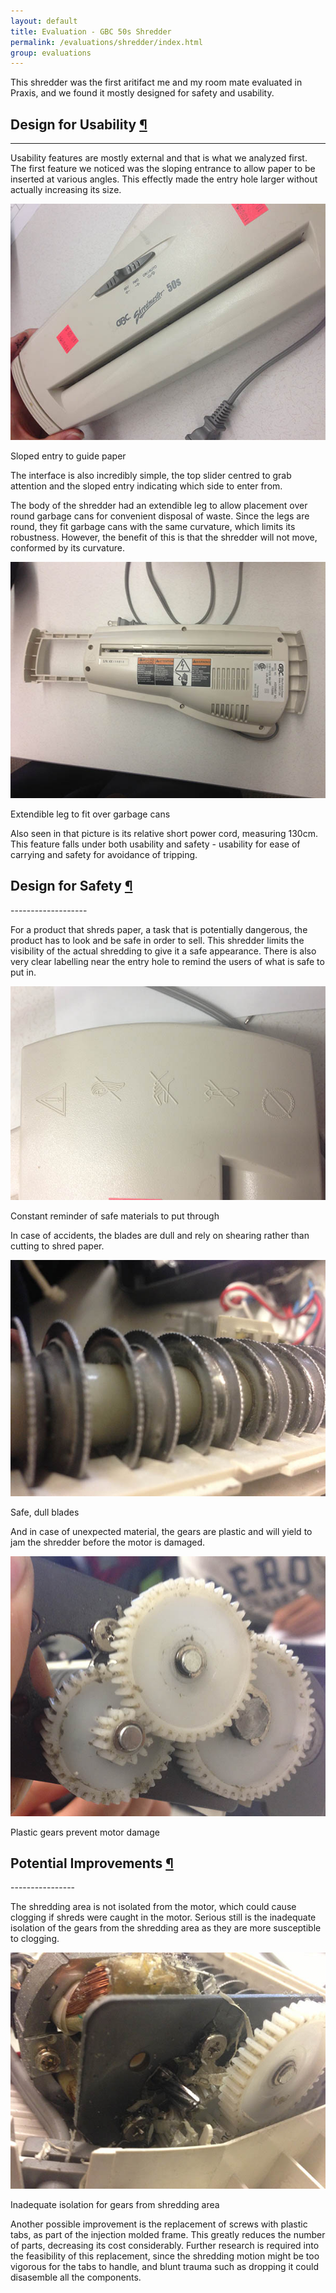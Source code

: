 ```yaml
---
layout: default
title: Evaluation - GBC 50s Shredder
permalink: /evaluations/shredder/index.html
group: evaluations
---
```


<div class="block">
This shredder was the first aritifact me and my room mate evaluated in Praxis, and we found it mostly designed for safety and usability.

<h2 class="anchor">Design for Usability <a class="anchor-link" title="permalink to section" href="#usability" name="usability">¶</a></h2>
<hr>
<div class="text-block">
<p>
	Usability features are mostly external and that is what we analyzed first.  
	The first feature we noticed was the sloping entrance to allow paper to be inserted at various angles.  
	This effectly made the entry hole larger without actually increasing its size.
</p>

<div class="frames">
<img src="entry.jpg">
<p>Sloped entry to guide paper</p>
</div>

<p>
	The interface is also incredibly simple, the top slider centred to grab attention and the sloped entry indicating which side to enter from.
</p>

<p>
	The body of the shredder had an extendible leg to allow placement over round garbage cans for convenient disposal of waste.  
	Since the legs are round, they fit garbage cans with the same curvature, which limits its robustness.  
	However, the benefit of this is that the shredder will not move, conformed by its curvature.
</p>

<div class="frames">
<img src="extendible.jpg">
<p>Extendible leg to fit over garbage cans</p>
</div>

<p>
	Also seen in that picture is its relative short power cord, measuring 130cm.  
	This feature falls under both usability and safety - usability for ease of carrying and safety for avoidance of tripping.
</p>
</div>

<h2 class="anchor">Design for Safety <a class="anchor-link" title="permalink to section" href="#safety" name="safety">¶</a></h2>
-------------------
<div class="text-block">
<p>
	For a product that shreds paper, a task that is potentially dangerous, the product has to look and be safe in order to sell.  
	This shredder limits the visibility of the actual shredding to give it a safe appearance.  
	There is also very clear labelling near the entry hole to remind the users of what is safe to put in.
</p>

<div class="frames">
<img src="safety.jpg">
<p>Constant reminder of safe materials to put through</p>
</div>

<p>In case of accidents, the blades are dull and rely on shearing rather than cutting to shred paper.</p>
<div class="frames">
<img src="blades.jpg">
<p>Safe, dull blades</p>
</div>

<p>And in case of unexpected material, the gears are plastic and will yield to jam the shredder before the motor is damaged.</p>
<div class="frames">
<img src="gears.jpg">
<p>Plastic gears prevent motor damage</p>
</div>
</div>

<h2 class="anchor">Potential Improvements <a class="anchor-link" title="permalink to section" href="#improvements" name="improvements">¶</a></h2>
----------------
<div class="text-block">
<p>
	The shredding area is not isolated from the motor, which could cause clogging if shreds were caught in the motor.  
	Serious still is the inadequate isolation of the gears from the shredding area as they are more susceptible to clogging.  
</p>

<div class="frames">
<img src="clogged.jpg">
<p>Inadequate isolation for gears from shredding area</p>
</div>

<p>
	Another possible improvement is the replacement of screws with plastic tabs, as part of the injection molded frame.  
	This greatly reduces the number of parts, decreasing its cost considerably.  
	Further research is required into the feasibility of this replacement,  
	since the shredding motion might be too vigorous for the tabs to handle,  
	and blunt trauma such as dropping it could disasemble all the components.	
</p>
</div>

</div>